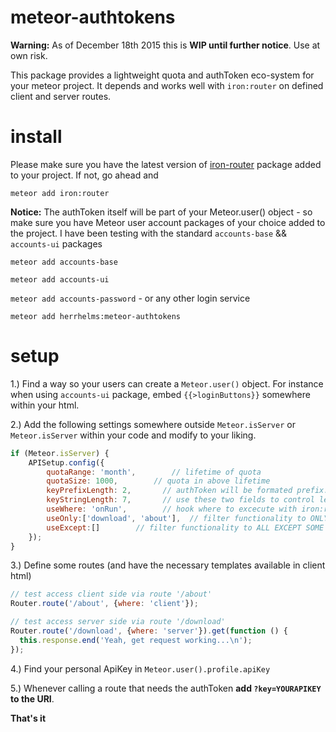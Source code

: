 # meteor-authtokens

**Warning:** As of December 18th 2015 this is **WIP until further notice**. Use at own risk.

This package provides a lightweight quota and authToken eco-system for your meteor project.
It depends and works well with `iron:router` on defined client and server routes.

# install
Please make sure you have the latest version of [iron-router](https://github.com/EventedMind/iron-router) package added to your project.
If not, go ahead and

`meteor add iron:router`

**Notice:** The authToken itself will be part of your Meteor.user() object - so make sure you have Meteor user account packages of your choice added to the project.
I have been testing with the standard `accounts-base` && `accounts-ui` packages

`meteor add accounts-base`

`meteor add accounts-ui`

`meteor add accounts-password` - or any other login service

`meteor add herrhelms:meteor-authtokens`

# setup
1.) Find a way so your users can create a `Meteor.user()` object. For instance when using `accounts-ui` package, embed `{{>loginButtons}}` somewhere within your html.

2.) Add the following settings somewhere outside `Meteor.isServer` or `Meteor.isServer` within your code and modify to your liking.

```js
if (Meteor.isServer) {
	APISetup.config({
		quotaRange: 'month',        // lifetime of quota
		quotaSize: 1000,        // quota in above lifetime
		keyPrefixLength: 2,       // authToken will be formated prefix.StrInG (i.E. ny.ASe24sa)
		keyStringLength: 7,       // use these two fields to control length of authTokens
		useWhere: 'onRun',        // hook where to excecute with iron:router (onRun||onBeforeAction||onAfterAction||onRerun)
		useOnly:['download', 'about'],  // filter functionality to ONLY SOME specific route(s)
		useExcept:[]        // filter functionality to ALL EXCEPT SOME specific route(s) - EXCEPT will override ONLY(!)
	});
}
```

3.) Define some routes (and have the necessary templates available in client html)

```js
// test access client side via route '/about'
Router.route('/about', {where: 'client'});

// test access server side via route '/download'
Router.route('/download', {where: 'server'}).get(function () {
  this.response.end('Yeah, get request working...\n');
});

```

4.) Find your personal ApiKey in `Meteor.user().profile.apiKey`

5.) Whenever calling a route that needs the authToken **add `?key=YOURAPIKEY` to the URI**.

**That's it**
